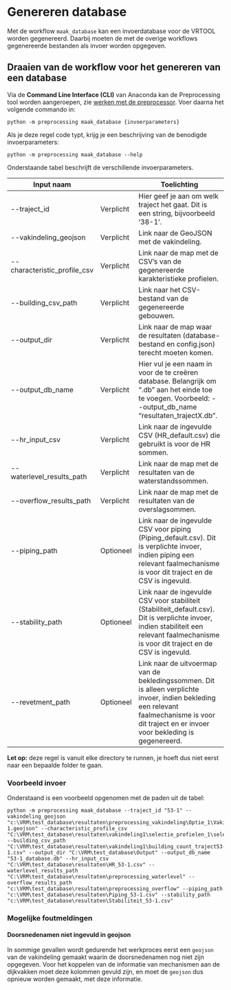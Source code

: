 # Genereren database

Met de workflow ```maak_database``` kan een invoerdatabase voor de VRTOOL worden gegenereerd. Daarbij moeten de met de overige workflows gegenereerde bestanden als invoer worden opgegeven.

## Draaien van de workflow voor het genereren van een database
Via de **Command Line Interface (CLI)** van Anaconda kan de Preprocessing tool worden aangeroepen, zie [werken met de preprocessor](werken_met_preprocessor.md). Voer daarna het volgende commando in:


```
python -m preprocessing maak_database {invoerparameters}
```

Als je deze regel code typt, krijg je een beschrijving van de benodigde invoerparameters:

```
python -m preprocessing maak_database --help
```


Onderstaande tabel beschrijft de verschillende invoerparameters.


| Input naam  	       |           |	Toelichting           |
|----------------------|-----------|-------------|
| --traject_id        | Verplicht |Hier geef je aan om welk traject het gaat. Dit is een string, bijvoorbeeld ‘38-1’.|
| --vakindeling_geojson    | Verplicht | Link naar de GeoJSON met de vakindeling.                                                                                                                             |
| --characteristic_profile_csv | Verplicht | Link naar de map met de CSV’s van de gegenereerde karakteristieke profielen.                                                                                        |
| --building_csv_path    | Verplicht | Link naar het CSV-bestand van de gegenereerde gebouwen.                                                                                                            |
| --output_dir        | Verplicht | Link naar de map waar de resultaten (database-bestand en config.json) terecht moeten komen.                                                                           |
| --output_db_name      | Verplicht | Hier vul je een naam in voor de te creëren database. Belangrijk om “.db” aan het einde toe te voegen. Voorbeeld: --output_db_name “resultaten_trajectX.db”.         |
| --hr_input_csv          | Verplicht | Link naar de ingevulde CSV (HR_default.csv) die gebruikt is voor de HR sommen.                                                                                       |
| --waterlevel_results_path | Verplicht | Link naar de map met de resultaten van de waterstandssommen.                                                                                                         |
| --overflow_results_path	  | Verplicht | Link naar de map met de resultaten van de overslagsommen.                                                                                                         |
| --piping_path	        | Optioneel | Link naar de ingevulde CSV voor piping (Piping_default.csv). Dit is verplichte invoer, indien piping een relevant faalmechanisme is voor dit traject en de CSV is ingevuld.                    |
| --stability_path	    | Optioneel | Link naar de ingevulde CSV voor stabiliteit (Stabiliteit_default.csv). Dit is verplichte invoer, indien stabiliteit een relevant faalmechanisme is voor dit traject en de CSV is ingevuld.     |
| --revetment_path	     | Optioneel          | Link naar de uitvoermap van de bekledingssommen. Dit is alleen verplichte invoer, indien bekleding een relevant faalmechanisme is voor dit traject en er invoer voor bekleding is gegenereerd. |

**Let op:** deze regel is vanuit elke directory te runnen, je hoeft dus niet eerst naar een bepaalde folder te gaan.


### Voorbeeld invoer
Onderstaand is een voorbeeld opgenomen met de paden uit de tabel:
```
python -m preprocessing maak_database --traject_id "53-1" --vakindeling_geojson "c:\VRM\test_database\resultaten\preprocessing_vakindeling\Optie_1\Vakindeling_53-1.geojson" --characteristic_profile_csv "C:\VRM\test_database\resultaten\vakindeling1\selectie_profielen_1\selected_profiles.csv" --building_csv_path "C:\VRM\test_database\resultaten\vakindeling1\building_count_traject53-1.csv" --output_dir "C:\VRM\test_database\Output" --output_db_name "53-1_database.db" --hr_input_csv "C:\VRM\test_database\resultaten\HR_53-1.csv" --waterlevel_results_path "C:\VRM\test_database\resultaten\preprocessing_waterlevel" --overflow_results_path "c:\VRM\test_database\resultaten\preprocessing_overflow" --piping_path "c:\VRM\test_database\resultaten\Piping_53-1.csv" --stability_path "c:\VRM\test_database\resultaten\Stabiliteit_53-1.csv"
```

### Mogelijke foutmeldingen

#### Doorsnedenamen niet ingevuld in geojson
In sommige gevallen wordt gedurende het werkproces eerst een ```geojson``` van de vakindeling gemaakt waarin de doorsnedenamen nog niet zijn opgegeven. Voor het koppelen van de informatie van mechanismen aan de dijkvakken moet deze kolommen gevuld zijn, en moet de ```geojson``` dus opnieuw worden gemaakt, met deze informatie.